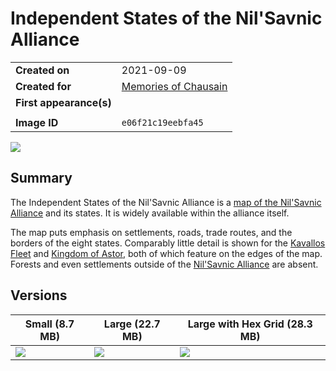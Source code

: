 # Independent States of the Nil'Savnic Alliance

|||
| --- | --- |
| **Created on** | 2021-09-09 |
| **Created for** | [Memories of Chausain](../campaigns/C3-memories-of-chausain.md) |
| **First appearance(s)** | |
||
| **Image ID** | `e06f21c19eebfa45` |

<img src="https://raw.githubusercontent.com/jesskelsall/astarus-images/main/maps/e06f21c19eebfa45-sm.jpg" />

## Summary

The Independent States of the Nil'Savnic Alliance is a [map of the Nil'Savnic Alliance](map-of-the-nilsavnic-alliance.md) and its states. It is widely available within the alliance itself.

The map puts emphasis on settlements, roads, trade routes, and the borders of the eight states. Comparably little detail is shown for the [Kavallos Fleet](../civilisations/kavallos-fleet/kavallos-fleet.md) and [Kingdom of Astor](../civilisations/kingdom-of-astor/kingdom-of-astor.md), both of which feature on the edges of the map. Forests and even settlements outside of the [Nil'Savnic Alliance](../civilisations/nilsavnic-alliance/nilsavnic-alliance.md) are absent.

## Versions

| Small (8.7 MB) | Large (22.7 MB) | Large with Hex Grid (28.3 MB) |
| --- | --- | --- |
| <img src="https://raw.githubusercontent.com/jesskelsall/astarus-images/main/maps/e06f21c19eebfa45-sm.jpg" /> | <img src="https://raw.githubusercontent.com/jesskelsall/astarus-images/main/maps/e06f21c19eebfa45-lg.jpg" /> | <img src="https://raw.githubusercontent.com/jesskelsall/astarus-images/main/maps/e06f21c19eebfa45-gd.jpg" /> |
